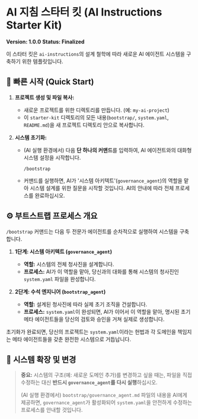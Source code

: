# AI 지침 스타터 킷 (AI Instructions Starter Kit)
**Version: 1.0.0**
**Status: Finalized**

이 스타터 킷은 `ai-instructions`의 설계 철학에 따라 새로운 AI 에이전트 시스템을 구축하기 위한 템플릿입니다.

## 🚀 빠른 시작 (Quick Start)

1.  **프로젝트 생성 및 파일 복사:**
    -   새로운 프로젝트를 위한 디렉토리를 만듭니다. (예: `my-ai-project`)
    -   이 `starter-kit` 디렉토리의 모든 내용(`bootstrap/`, `system.yaml`, `README.md`)을 새 프로젝트 디렉토리 안으로 복사합니다.

2.  **시스템 초기화:**
    -   (AI 실행 환경에서) 다음 **단 하나의 커맨드**를 입력하여, AI 에이전트와의 대화형 시스템 설정을 시작합니다.
        ```
        /bootstrap
        ```
    -   커맨드를 실행하면, AI가 '시스템 아키텍트'(`governance_agent`)의 역할을 맡아 시스템 설계를 위한 질문을 시작할 것입니다. AI의 안내에 따라 전체 프로세스를 완료하십시오.

## ⚙️ 부트스트랩 프로세스 개요

`/bootstrap` 커맨드는 다음 두 전문가 에이전트를 순차적으로 실행하여 시스템을 구축합니다.

1.  **1단계: 시스템 아키텍트 (`governance_agent`)**
    -   **역할:** 시스템의 전체 청사진을 설계합니다.
    -   **프로세스:** AI가 이 역할을 맡아, 당신과의 대화를 통해 시스템의 청사진인 `system.yaml` 파일을 완성합니다.

2.  **2단계: 수석 엔지니어 (`bootstrap_agent`)**
    -   **역할:** 설계된 청사진에 따라 실제 초기 조직을 건설합니다.
    -   **프로세스:** `system.yaml`이 완성되면, AI가 이어서 이 역할을 맡아, 명시된 초기 메타 에이전트들을 당신의 검토와 승인을 거쳐 실제로 생성합니다.

초기화가 완료되면, 당신의 프로젝트는 `system.yaml`이라는 헌법과 각 도메인을 책임지는 메타 에이전트들을 갖춘 완전한 시스템으로 거듭납니다.

## 🌱 시스템 확장 및 변경

> **중요:** 시스템의 구조(예: 새로운 도메인 추가)를 변경하고 싶을 때는, 파일을 직접 수정하는 대신 **반드시 `governance_agent`를 다시 실행**하십시오.
>
> (AI 실행 환경에서) `bootstrap/governance_agent.md` 파일의 내용을 AI에게 제공하면, `governance_agent`가 활성화되어 `system.yaml`을 안전하게 수정하는 프로세스를 안내할 것입니다.